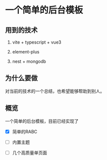 # 一个简单的后台模板

## 用到的技术

1. vite + typescript + vue3

2. element-plus

3. nest + mongodb





## 为什么要做

对当前的技术的一个总结，也希望能够帮助到别人。



## 概览

一个简单的后台模板，目前已经实现了

- [x] 简单的RABC

- [ ] 内置主题

- [ ] 几个高质量单页面
